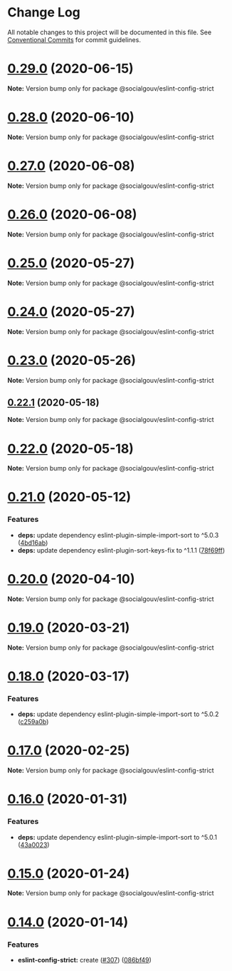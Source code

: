 # Change Log

All notable changes to this project will be documented in this file.
See [Conventional Commits](https://conventionalcommits.org) for commit guidelines.

# [0.29.0](https://github.com/SocialGouv/linters/tree/master/packages/eslint-config-strict/compare/v0.28.0...v0.29.0) (2020-06-15)

**Note:** Version bump only for package @socialgouv/eslint-config-strict





# [0.28.0](https://github.com/SocialGouv/linters/tree/master/packages/eslint-config-strict/compare/v0.27.0...v0.28.0) (2020-06-10)

**Note:** Version bump only for package @socialgouv/eslint-config-strict





# [0.27.0](https://github.com/SocialGouv/linters/tree/master/packages/eslint-config-strict/compare/v0.26.0...v0.27.0) (2020-06-08)

**Note:** Version bump only for package @socialgouv/eslint-config-strict





# [0.26.0](https://github.com/SocialGouv/linters/tree/master/packages/eslint-config-strict/compare/v0.25.0...v0.26.0) (2020-06-08)

**Note:** Version bump only for package @socialgouv/eslint-config-strict





# [0.25.0](https://github.com/SocialGouv/linters/tree/master/packages/eslint-config-strict/compare/v0.24.0...v0.25.0) (2020-05-27)

**Note:** Version bump only for package @socialgouv/eslint-config-strict





# [0.24.0](https://github.com/SocialGouv/linters/tree/master/packages/eslint-config-strict/compare/v0.23.0...v0.24.0) (2020-05-27)

**Note:** Version bump only for package @socialgouv/eslint-config-strict





# [0.23.0](https://github.com/SocialGouv/linters/tree/master/packages/eslint-config-strict/compare/v0.22.1...v0.23.0) (2020-05-26)

**Note:** Version bump only for package @socialgouv/eslint-config-strict





## [0.22.1](https://github.com/SocialGouv/linters/tree/master/packages/eslint-config-strict/compare/v0.22.0...v0.22.1) (2020-05-18)

**Note:** Version bump only for package @socialgouv/eslint-config-strict





# [0.22.0](https://github.com/SocialGouv/linters/tree/master/packages/eslint-config-strict/compare/v0.21.0...v0.22.0) (2020-05-18)

**Note:** Version bump only for package @socialgouv/eslint-config-strict





# [0.21.0](https://github.com/SocialGouv/linters/tree/master/packages/eslint-config-strict/compare/v0.20.0...v0.21.0) (2020-05-12)


### Features

* **deps:** update dependency eslint-plugin-simple-import-sort to ^5.0.3 ([4bd16ab](https://github.com/SocialGouv/linters/tree/master/packages/eslint-config-strict/commit/4bd16ab34ced0365817afebc202702bd40b2d91b))
* **deps:** update dependency eslint-plugin-sort-keys-fix to ^1.1.1 ([78f69ff](https://github.com/SocialGouv/linters/tree/master/packages/eslint-config-strict/commit/78f69ffa09726c368f0dd17f743518f5927eb59c))





# [0.20.0](https://github.com/SocialGouv/linters/tree/master/packages/eslint-config-strict/compare/v0.19.0...v0.20.0) (2020-04-10)

**Note:** Version bump only for package @socialgouv/eslint-config-strict





# [0.19.0](https://github.com/SocialGouv/linters/tree/master/packages/eslint-config-strict/compare/v0.18.0...v0.19.0) (2020-03-21)

**Note:** Version bump only for package @socialgouv/eslint-config-strict





# [0.18.0](https://github.com/SocialGouv/linters/tree/master/packages/eslint-config-strict/compare/v0.17.0...v0.18.0) (2020-03-17)


### Features

* **deps:** update dependency eslint-plugin-simple-import-sort to ^5.0.2 ([c259a0b](https://github.com/SocialGouv/linters/tree/master/packages/eslint-config-strict/commit/c259a0bcec927a8798946c5a6d92d65fc831bad7))





# [0.17.0](https://github.com/SocialGouv/linters/tree/master/packages/eslint-config-strict/compare/v0.16.0...v0.17.0) (2020-02-25)

**Note:** Version bump only for package @socialgouv/eslint-config-strict





# [0.16.0](https://github.com/SocialGouv/linters/tree/master/packages/eslint-config-strict/compare/v0.15.0...v0.16.0) (2020-01-31)


### Features

* **deps:** update dependency eslint-plugin-simple-import-sort to ^5.0.1 ([43a0023](https://github.com/SocialGouv/linters/tree/master/packages/eslint-config-strict/commit/43a0023937cd0d237bacf8838ddf2621da551baf))





# [0.15.0](https://github.com/SocialGouv/linters/tree/master/packages/eslint-config-strict/compare/v0.14.0...v0.15.0) (2020-01-24)

**Note:** Version bump only for package @socialgouv/eslint-config-strict





# [0.14.0](https://github.com/SocialGouv/linters/tree/master/packages/eslint-config-strict/compare/v0.13.0...v0.14.0) (2020-01-14)


### Features

* **eslint-config-strict:** create ([#307](https://github.com/SocialGouv/linters/tree/master/packages/eslint-config-strict/issues/307)) ([086bf49](https://github.com/SocialGouv/linters/tree/master/packages/eslint-config-strict/commit/086bf4911ac2590aa873e50f3aec85149f6d0bce))
